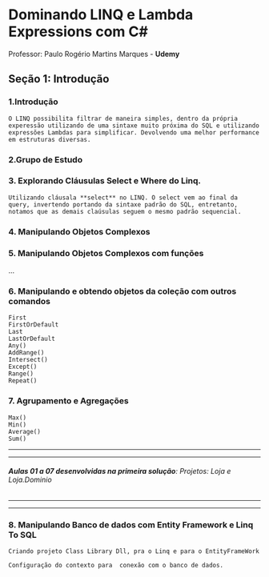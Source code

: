 
# Dominando LINQ e Lambda Expressions com C#
Professor: Paulo Rogério Martins Marques - **Udemy**

## Seção 1: Introdução

### 1.Introdução

    O LINQ possibilita filtrar de maneira simples, dentro da própria experessão utilizando de uma sintaxe muito próxima do SQL e utilizando expressões Lambdas para simplificar. Devolvendo uma melhor performance em estruturas diversas.

### 2.Grupo de Estudo

### 3. Explorando Cláusulas Select e Where do Linq.

    Utilizando cláusala **select** no LINQ. O select vem ao final da query, invertendo portando da sintaxe padrão do SQL, entretanto, notamos que as demais claúsulas seguem o mesmo padrão sequencial.

### 4. Manipulando Objetos Complexos

### 5. Manipulando Objetos Complexos com funções


...


### 6. Manipulando e obtendo objetos da coleção com outros comandos	

    First
    FirstOrDefault
    Last
    LastOrDefault
    Any()
    AddRange()
    Intersect()
    Except()
    Range()
    Repeat()

### 7. Agrupamento e Agregações

	Max()
	Min()
	Average()
	Sum()

---
---
###### ***Aulas 01 a 07 desenvolvidas na primeira solução***: Projetos: Loja e Loja.Dominio
---
---


### 8. Manipulando Banco de dados com Entity Framework e Linq To SQL

    Criando projeto Class Library Dll, pra o Linq e para o EntityFrameWork

    Configuração do contexto para  conexão com o banco de dados.
    

